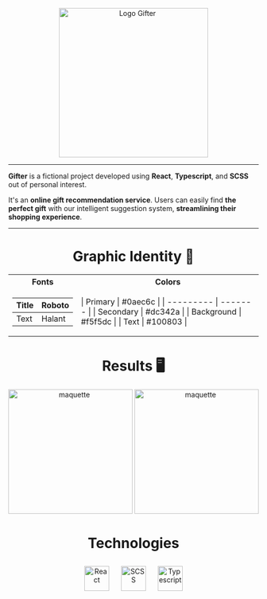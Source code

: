 <p align="center">
    <img height="300px" src="lien_vers_le_logo_de_Gifter" alt="Logo Gifter">
</p>
<hr>

**Gifter** is a fictional project developed using **React**, **Typescript**, and **SCSS** out of personal interest.

It's an **online gift recommendation service**. Users can easily find **the perfect gift** with our intelligent suggestion system, **streamlining their shopping experience**.

<hr>

<h1 align="center">Graphic Identity 🎨</h1>
<table align="center">

<tr><th>Fonts</th><th>Colors</th></tr>
<tr><td>

| Title | Roboto    |
| ----- | --------- |
| Text  | Halant    |

</td><td>
| Primary    | #0aec6c   |
| --------- | ------- |
| Secondary | #dc342a |
| Background | #f5f5dc |
| Text | #100803 |

</td></tr> </table>

<h1 align="center">Results 🖥️</h1>

<div align="center" float="left">
  <img src="lien_vers_maquette_1" alt="maquette" height="250px">
    <img src="lien_vers_maquette_2" alt="maquette" height="250px">
</div>

<div align="center">  
    <h1>Technologies</h1>
    <img style="margin: 10px" src="lien_vers_logo_React" alt="React" height="50" />  
    <img style="margin: 10px" src="lien_vers_logo_SCSS" alt="SCSS" height="50" />  
    <img style="margin: 10px" src="lien_vers_logo_Typescript" alt="Typescript" height="50" />  
</div>
